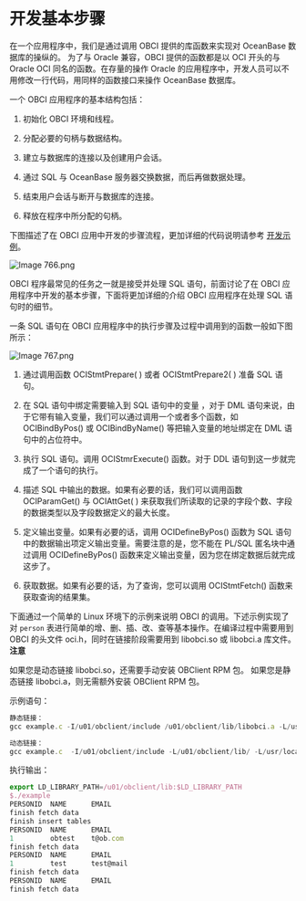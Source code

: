 开发基本步骤 
===========================

在一个应用程序中，我们是通过调用 OBCI 提供的库函数来实现对 OceanBase 数据库的操纵的。 为了与 Oracle 兼容，OBCI 提供的函数都是以 OCI 开头的与 Oracle OCI 同名的函数。在存量的操作 Oracle 的应用程序中，开发人员可以不用修改一行代码，用同样的函数接口来操作 OceanBase 数据库。

一个 OBCI 应用程序的基本结构包括： 

1. 初始化 OBCI 环境和线程。

   

2. 分配必要的句柄与数据结构。

   

3. 建立与数据库的连接以及创建用户会话。

   

4. 通过 SQL 与 OceanBase 服务器交换数据，而后再做数据处理。

   

5. 结束用户会话与断开与数据库的连接。

   

6. 释放在程序中所分配的句柄。

   




下图描述了在 OBCI 应用中开发的步骤流程，更加详细的代码说明请参考 [开发示例](../6.developer-guide/2.development-example.md)。

![Image 766.png](https://help-static-aliyun-doc.aliyuncs.com/assets/img/zh-CN/6841147061/p182478.png "Image 766.png")

OBCI 程序最常见的任务之一就是接受并处理 SQL 语句，前面讨论了在 OBCI 应用程序中开发的基本步骤，下面将更加详细的介绍 OBCI 应用程序在处理 SQL 语句时的细节。

一条 SQL 语句在 OBCI 应用程序中的执行步骤及过程中调用到的函数一般如下图所示：

![Image 767.png](https://help-static-aliyun-doc.aliyuncs.com/assets/img/zh-CN/6841147061/p182479.png "Image 767.png")

1. 通过调用函数 OCIStmtPrepare( ) 或者 OCIStmtPrepare2( ) 准备 SQL 语句。

   

2. 在 SQL 语句中绑定需要输入到 SQL 语句中的变量 ，对于 DML 语句来说，由于它带有输入变量，我们可以通过调用一个或者多个函数，如 OCIBindByPos() 或 OCIBindByName() 等把输入变量的地址绑定在 DML 语句中的占位符中。

   

3. 执行 SQL 语句。调用 OCIStmrExecute() 函数。对于 DDL 语句到这一步就完成了一个语句的执行。

   

4. 描述 SQL 中输出的数据。如果有必要的话，我们可以调用函数 OCIParamGet() 与 OCIAttGet( ) 来获取我们所读取的记录的字段个数、字段的数据类型以及字段数据定义的最大长度。

   

5. 定义输出变量。如果有必要的话，调用 OCIDefineByPos() 函数为 SQL 语句中的数据输出项定义输出变量。需要注意的是，您不能在 PL/SQL 匿名块中通过调用 OCIDefineByPos() 函数来定义输出变量，因为您在绑定数据后就完成这步了。

   

6. 获取数据。如果有必要的话，为了查询，您可以调用 OCIStmtFetch() 函数来获取查询的结果集。

   




下面通过一个简单的 Linux 环境下的示例来说明 OBCI 的调用。下述示例实现了对 `person` 表进行简单的增、删、插、改、查等基本操作。在编译过程中需要用到 OBCI 的头文件 oci.h，同时在链接阶段需要用到 libobci.so 或 libobci.a 库文件。
**注意**



如果您是动态链接 libobci.so，还需要手动安装 OBClient RPM 包。
如果您是静态链接 libobci.a，则无需额外安装 OBClient RPM 包。

示例语句：

```javascript
静态链接：
gcc example.c -I/u01/obclient/include /u01/obclient/lib/libobci.a -L/usr/local/lib64 -lstdc++ -lpthread -ldl -lm -g -o example

动态链接：
gcc example.c  -I/u01/obclient/include -L/u01/obclient/lib/ -L/usr/local/lib64 -lobci -lobclnt -g -o example
```



执行输出：

```javascript
export LD_LIBRARY_PATH=/u01/obclient/lib:$LD_LIBRARY_PATH
$./example
PERSONID  NAME      EMAIL
finish fetch data
finish insert tables
PERSONID  NAME      EMAIL
1         obtest    t@ob.com
finish fetch data
PERSONID  NAME      EMAIL
1         test      test@mail
finish fetch data
PERSONID  NAME      EMAIL
finish fetch data
```


